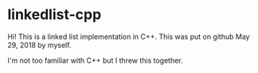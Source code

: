 # linkedlist-cpp

Hi! This is a linked list implementation in C++. This was put on github May 29, 2018 by myself.

I'm not too familiar with C++ but I threw this together.
